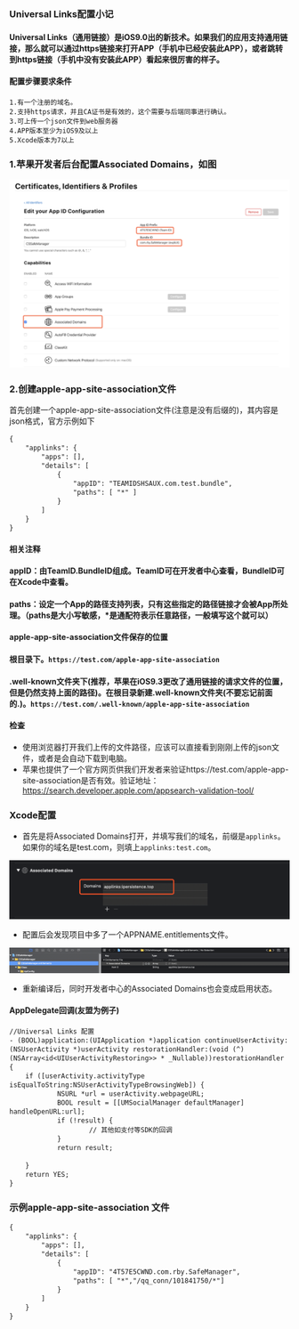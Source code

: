 ### Universal Links配置小记
#### Universal Links（通用链接）是iOS9.0出的新技术。如果我们的应用支持通用链接，那么就可以通过https链接来打开APP（手机中已经安装此APP），或者跳转到https链接（手机中没有安装此APP）看起来很厉害的样子。
#### 配置步骤要求条件
```
1.有一个注册的域名。
2.支持https请求，并且CA证书是有效的，这个需要与后端同事进行确认。
3.可上传一个json文件到web服务器
4.APP版本至少为iOS9及以上
5.Xcode版本为7以上
```
### 1.苹果开发者后台配置Associated Domains，如图

![](https://raw.githubusercontent.com/we11cheng/picBed/master/20191223145007.png)

### 2.创建apple-app-site-association文件
首先创建一个apple-app-site-association文件(注意是没有后缀的)，其内容是json格式，官方示例如下
```
{
    "applinks": {
        "apps": [],
        "details": [
            {
                "appID": "TEAMIDSHSAUX.com.test.bundle",
                "paths": [ "*" ]
            }
        ]
    }
}
```
#### 相关注释
#### appID：由TeamID.BundleID组成。TeamID可在开发者中心查看，BundleID可在Xcode中查看。
#### paths：设定一个App的路径支持列表，只有这些指定的路径链接才会被App所处理。（paths是大小写敏感，*是通配符表示任意路径，一般填写这个就可以）
#### apple-app-site-association文件保存的位置
#### 根目录下。`https://test.com/apple-app-site-association`
#### .well-known文件夹下(推荐，苹果在iOS9.3更改了通用链接的请求文件的位置，但是仍然支持上面的路径)。在根目录新建.well-known文件夹(不要忘记前面的.)。`https://test.com/.well-known/apple-app-site-association`
#### 检查
- 使用浏览器打开我们上传的文件路径，应该可以直接看到刚刚上传的json文件，或者是会自动下载到电脑。
- 苹果也提供了一个官方网页供我们开发者来验证https://test.com/apple-app-site-association是否有效。验证地址：<https://search.developer.apple.com/appsearch-validation-tool/>

### Xcode配置
- 首先是将Associated Domains打开，并填写我们的域名，前缀是`applinks`。如果你的域名是test.com，则填上`applinks:test.com`。

![](https://raw.githubusercontent.com/we11cheng/picBed/master/20191223150010.png)

- 配置后会发现项目中多了一个APPNAME.entitlements文件。

![](https://raw.githubusercontent.com/we11cheng/picBed/master/20191223150127.png)

- 重新编译后，同时开发者中心的Associated Domains也会变成启用状态。

#### AppDelegate回调(友盟为例子)
```
//Universal Links 配置
- (BOOL)application:(UIApplication *)application continueUserActivity:(NSUserActivity *)userActivity restorationHandler:(void (^)(NSArray<id<UIUserActivityRestoring>> * _Nullable))restorationHandler {
    if ([userActivity.activityType isEqualToString:NSUserActivityTypeBrowsingWeb]) {
			NSURL *url = userActivity.webpageURL;
			BOOL result = [[UMSocialManager defaultManager] handleOpenURL:url];
			if (!result) {
					// 其他如支付等SDK的回调
			}
			return result;
 
    }
    return YES;
}
```
### 示例apple-app-site-association 文件
```
{
    "applinks": {
        "apps": [],
        "details": [
            {
                "appID": "4T57E5CWND.com.rby.SafeManager",
                "paths": [ "*","/qq_conn/101841750/*"]
            }
        ]
    }
}
```
